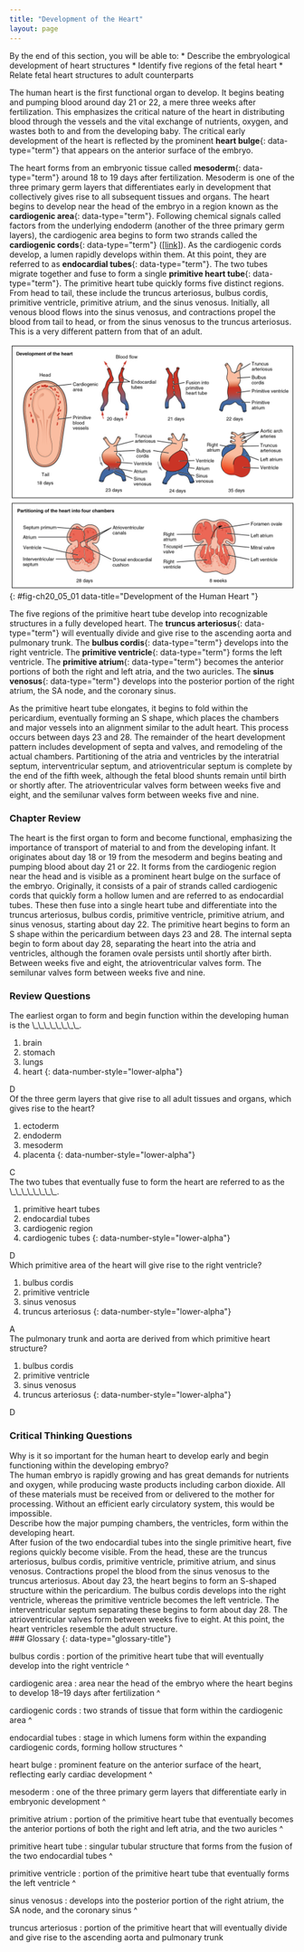 ```yaml
---
title: "Development of the Heart"
layout: page
---
```



<div data-type="abstract" markdown="1">
By the end of this section, you will be able to:
* Describe the embryological development of heart structures
* Identify five regions of the fetal heart
* Relate fetal heart structures to adult counterparts

</div>

The human heart is the first functional organ to develop. It begins beating and pumping blood around day 21 or 22, a mere three weeks after fertilization. This emphasizes the critical nature of the heart in distributing blood through the vessels and the vital exchange of nutrients, oxygen, and wastes both to and from the developing baby. The critical early development of the heart is reflected by the prominent **heart bulge**{: data-type="term"} that appears on the anterior surface of the embryo.

The heart forms from an embryonic tissue called **mesoderm**{: data-type="term"} around 18 to 19 days after fertilization. Mesoderm is one of the three primary germ layers that differentiates early in development that collectively gives rise to all subsequent tissues and organs. The heart begins to develop near the head of the embryo in a region known as the **cardiogenic area**{: data-type="term"}. Following chemical signals called factors from the underlying endoderm (another of the three primary germ layers), the cardiogenic area begins to form two strands called the **cardiogenic cords**{: data-type="term"} ([\[link\]](#fig-ch20_05_01)). As the cardiogenic cords develop, a lumen rapidly develops within them. At this point, they are referred to as **endocardial tubes**{: data-type="term"}. The two tubes migrate together and fuse to form a single **primitive heart tube**{: data-type="term"}. The primitive heart tube quickly forms five distinct regions. From head to tail, these include the truncus arteriosus, bulbus cordis, primitive ventricle, primitive atrium, and the sinus venosus. Initially, all venous blood flows into the sinus venosus, and contractions propel the blood from tail to head, or from the sinus venosus to the truncus arteriosus. This is a very different pattern from that of an adult.

 ![In the top panel of this figure the different stages in the development of the heart in the embryo is shown. The bottom panel shows how the heart is partitioned into four chambers.](../resources/2037_Embryonic_Development_of_Heart.jpg "This diagram outlines the embryological development of the human heart during the first eight weeks and the subsequent formation of the four heart chambers."){: #fig-ch20_05_01 data-title="Development of the Human Heart "}

The five regions of the primitive heart tube develop into recognizable structures in a fully developed heart. The **truncus arteriosus**{: data-type="term"} will eventually divide and give rise to the ascending aorta and pulmonary trunk. The **bulbus cordis**{: data-type="term"} develops into the right ventricle. The **primitive ventricle**{: data-type="term"} forms the left ventricle. The **primitive atrium**{: data-type="term"} becomes the anterior portions of both the right and left atria, and the two auricles. The **sinus venosus**{: data-type="term"} develops into the posterior portion of the right atrium, the SA node, and the coronary sinus.

As the primitive heart tube elongates, it begins to fold within the pericardium, eventually forming an S shape, which places the chambers and major vessels into an alignment similar to the adult heart. This process occurs between days 23 and 28. The remainder of the heart development pattern includes development of septa and valves, and remodeling of the actual chambers. Partitioning of the atria and ventricles by the interatrial septum, interventricular septum, and atrioventricular septum is complete by the end of the fifth week, although the fetal blood shunts remain until birth or shortly after. The atrioventricular valves form between weeks five and eight, and the semilunar valves form between weeks five and nine.

### Chapter Review

The heart is the first organ to form and become functional, emphasizing the importance of transport of material to and from the developing infant. It originates about day 18 or 19 from the mesoderm and begins beating and pumping blood about day 21 or 22. It forms from the cardiogenic region near the head and is visible as a prominent heart bulge on the surface of the embryo. Originally, it consists of a pair of strands called cardiogenic cords that quickly form a hollow lumen and are referred to as endocardial tubes. These then fuse into a single heart tube and differentiate into the truncus arteriosus, bulbus cordis, primitive ventricle, primitive atrium, and sinus venosus, starting about day 22. The primitive heart begins to form an S shape within the pericardium between days 23 and 28. The internal septa begin to form about day 28, separating the heart into the atria and ventricles, although the foramen ovale persists until shortly after birth. Between weeks five and eight, the atrioventricular valves form. The semilunar valves form between weeks five and nine.

### Review Questions

<div data-type="exercise">
<div data-type="problem" markdown="1">
The earliest organ to form and begin function within the developing human is the \_\_\_\_\_\_\_\_.

1.  brain
2.  stomach
3.  lungs
4.  heart
{: data-number-style="lower-alpha"}

</div>
<div data-type="solution" markdown="1">
D

</div>
</div>

<div data-type="exercise">
<div data-type="problem" markdown="1">
Of the three germ layers that give rise to all adult tissues and organs, which gives rise to the heart?

1.  ectoderm
2.  endoderm
3.  mesoderm
4.  placenta
{: data-number-style="lower-alpha"}

</div>
<div data-type="solution" markdown="1">
C

</div>
</div>

<div data-type="exercise">
<div data-type="problem" markdown="1">
The two tubes that eventually fuse to form the heart are referred to as the \_\_\_\_\_\_\_\_.

1.  primitive heart tubes
2.  endocardial tubes
3.  cardiogenic region
4.  cardiogenic tubes
{: data-number-style="lower-alpha"}

</div>
<div data-type="solution" markdown="1">
D

</div>
</div>

<div data-type="exercise">
<div data-type="problem" markdown="1">
Which primitive area of the heart will give rise to the right ventricle?

1.  bulbus cordis
2.  primitive ventricle
3.  sinus venosus
4.  truncus arteriosus
{: data-number-style="lower-alpha"}

</div>
<div data-type="solution" markdown="1">
A

</div>
</div>

<div data-type="exercise">
<div data-type="problem" markdown="1">
The pulmonary trunk and aorta are derived from which primitive heart structure?

1.  bulbus cordis
2.  primitive ventricle
3.  sinus venosus
4.  truncus arteriosus
{: data-number-style="lower-alpha"}

</div>
<div data-type="solution" markdown="1">
D

</div>
</div>

### Critical Thinking Questions

<div data-type="exercise">
<div data-type="problem" markdown="1">
Why is it so important for the human heart to develop early and begin functioning within the developing embryo?

</div>
<div data-type="solution" markdown="1">
The human embryo is rapidly growing and has great demands for nutrients and oxygen, while producing waste products including carbon dioxide. All of these materials must be received from or delivered to the mother for processing. Without an efficient early circulatory system, this would be impossible.

</div>
</div>

<div data-type="exercise">
<div data-type="problem" markdown="1">
Describe how the major pumping chambers, the ventricles, form within the developing heart.

</div>
<div data-type="solution" markdown="1">
After fusion of the two endocardial tubes into the single primitive heart, five regions quickly become visible. From the head, these are the truncus arteriosus, bulbus cordis, primitive ventricle, primitive atrium, and sinus venosus. Contractions propel the blood from the sinus venosus to the truncus arteriosus. About day 23, the heart begins to form an S-shaped structure within the pericardium. The bulbus cordis develops into the right ventricle, whereas the primitive ventricle becomes the left ventricle. The interventricular septum separating these begins to form about day 28. The atrioventricular valves form between weeks five to eight. At this point, the heart ventricles resemble the adult structure.

</div>
</div>

<div data-type="glossary" markdown="1">
### Glossary
{: data-type="glossary-title"}

bulbus cordis
: portion of the primitive heart tube that will eventually develop into the right ventricle
^

cardiogenic area
: area near the head of the embryo where the heart begins to develop 18–19 days after fertilization
^

cardiogenic cords
: two strands of tissue that form within the cardiogenic area
^

endocardial tubes
: stage in which lumens form within the expanding cardiogenic cords, forming hollow structures
^

heart bulge
: prominent feature on the anterior surface of the heart, reflecting early cardiac development
^

mesoderm
: one of the three primary germ layers that differentiate early in embryonic development
^

primitive atrium
: portion of the primitive heart tube that eventually becomes the anterior portions of both the right and left atria, and the two auricles
^

primitive heart tube
: singular tubular structure that forms from the fusion of the two endocardial tubes
^

primitive ventricle
: portion of the primitive heart tube that eventually forms the left ventricle
^

sinus venosus
: develops into the posterior portion of the right atrium, the SA node, and the coronary sinus
^

truncus arteriosus
: portion of the primitive heart that will eventually divide and give rise to the ascending aorta and pulmonary trunk

</div>

